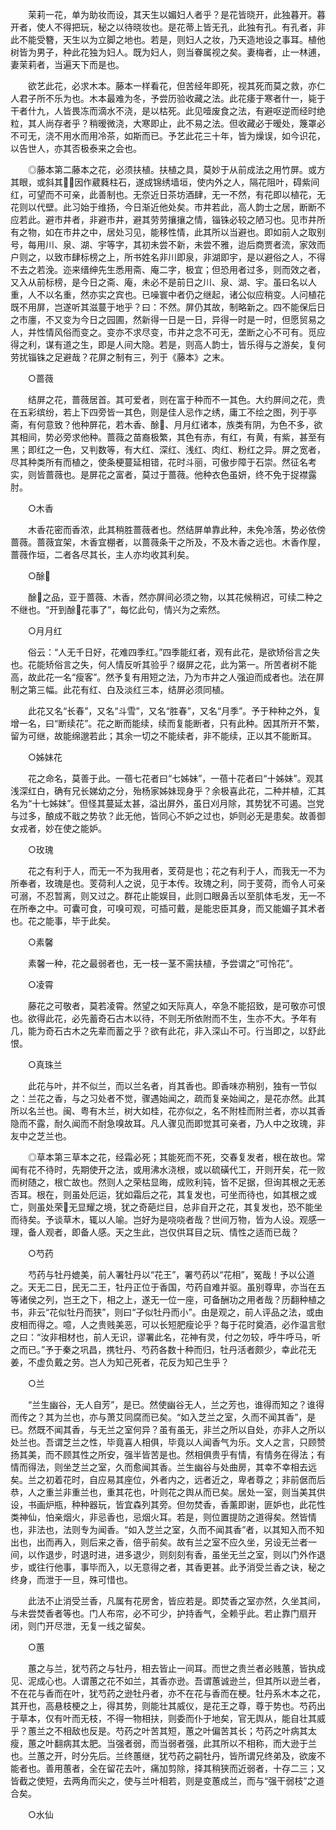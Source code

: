 <!-- { "loadSidebar": true } -->
　　茉莉一花，单为助妆而设，其天生以媚妇人者乎？是花皆晓开，此独暮开。暮开者，使人不得把玩，秘之以待晓妆也。是花蒂上皆无孔，此独有孔。有孔者，非此不能受簪，天生以为立脚之地也。若是，则妇人之妆，乃天造地设之事耳。植他树皆为男子，种此花独为妇人。既为妇人，则当眷属视之矣。妻梅者，止一林逋，妻茉莉者，当遍天下而是也。

　　欲艺此花，必求木本。藤本一样看花，但苦经年即死，视其死而莫之救，亦仁人君子所不乐为也。木本最难为冬，予尝历验收藏之法。此花痿于寒者什一，毙于干者什九，人皆畏冻而滴水不浇，是以枯死。此见噎废食之法，有避呕逆而经时绝粒，其人尚存者乎？稍暧微浇，大寒即止，此不易之法。但收藏必于暧处，篾罩必不可无，浇不用水而用冷茶，如斯而已。予艺此花三十年，皆为燥误，如今识花，以告世人，亦其否极泰来之会也。

　　◎藤本第二藤本之花，必须扶植。扶植之具，莫妙于从前成法之用竹屏。或方其眼，或斜其，因作葳蕤柱石，遂成锦绣墙垣，使内外之人，隔花阻叶，碍紫间红，可望而不可亲，此善制也。无奈近日茶坊酒肆，无一不然，有花即以植花，无花则以代壁。此习始于维扬，今日渐近他处矣。市井若此，高人韵士之居，断断不应若此。避市井者，非避市井，避其劳劳攘攘之情，锱铢必较之陋习也。见市井所有之物，如在市井之中，居处习见，能移性情，此其所以当避也。即如前人之取别号，每用川、泉、湖、宇等字，其初未尝不新，未尝不雅，迨后商贾者流，家效而户则之，以致市肆标榜之上，所书姓名非川即泉，非湖即宇，是以避俗之人，不得不去之若浼。迩来缙绅先生悉用斋、庵二字，极宜；但恐用者过多，则而效之者，又入从前标榜，是今日之斋、庵，未必不是前日之川、泉、湖、宇。虽曰名以人重，人不以名重，然亦实之宾也。已噪寰中者仍之继起，诸公似应稍变。人问植花既不用屏，岂遂听其滋蔓于地乎？曰：不然。屏仍其故，制略新之。四不能保后日之市廛，不又变为今日之园圃，然新得一日是一日，异得一时是一时，但愿贸易之人，并性情风俗而变之。变亦不求尽变，市井之念不可无，垄断之心不可有。觅应得之利，谋有道之生，即是人间大隐。若是，则高人韵士，皆乐得与之游矣，复何劳扰锱铢之足避哉？花屏之制有三，列于《藤本》之末。

　　○蔷薇

　　结屏之花，蔷薇居首。其可爱者，则在富于种而不一其色。大约屏间之花，贵在五彩缤纷，若上下四旁皆一其色，则是佳人忌作之绣，庸工不绘之图，列于亭斋，有何意致？他种屏花，若木香、酴、月月红诸本，族类有阴，为色不多，欲其相间，势必旁求他种。蔷薇之苗裔极繁，其色有赤，有红，有黄，有紫，甚至有黑；即红之一色，又判数等，有大红、深红、浅红、肉红、粉红之异。屏之宽者，尽其种类所有而植之，使条梗蔓延相错，花时斗丽，可傲步障于石崇。然征名考实，则皆蔷薇也。是屏花之富者，莫过于蔷薇。他种衣色虽妍，终不免于捉襟露肘。

　　○木香

　　木香花密而香浓，此其稍胜蔷薇者也。然结屏单靠此种，未免冷落，势必依傍蔷薇。蔷薇宜架，木香宜棚者，以蔷薇条干之所及，不及木香之远也。木香作屋，蔷薇作垣，二者各尽其长，主人亦均收其利矣。

　　○酴

　　酴之品，亚于蔷薇、木香，然亦屏间必须之物，以其花候稍迟，可续二种之不继也。“开到酴花事了”，每忆此句，情兴为之索然。

　　○月月红

　　俗云：“人无千日好，花难四季红。”四季能红者，观有此花，是欲矫俗言之失也。花能矫俗言之失，何人情反听其验乎？缀屏之花，此为第一。所苦者树不能高，故此花一名“瘦客”。然予复有用短之法，乃为市井之人强迫而成者也。法在屏制之第三幅。此花有红、白及淡红三本，结屏必须同植。

　　此花又名“长春”，又名“斗雪”，又名“胜春”，又名“月季”。予于种种之外，复增一名，曰“断续花”。花之断而能续，续而复能断者，只有此种。因其所开不繁，留为可继，故能绵邈若此；其余一切之不能续者，非不能续，正以其不能断耳。

　　○姊妹花

　　花之命名，莫善于此。一蓓七花者曰“七姊妹”，一蓓十花者曰“十姊妹”。观其浅深红白，确有兄长娣幼之分，殆杨家姊妹现身乎？余极喜此花，二种并植，汇其名为“十七姊妹”。但怪其蔓延太甚，溢出屏外，虽日刈月除，其势犹不可遏。岂党与过多，酿成不戢之势欤？此无他，皆同心不妒之过也，妒则必无是患矣。故善御女戎者，妙在使之能妒。

　　○玫瑰

　　花之有利于人，而无一不为我用者，芰荷是也；花之有利于人，而我无一不为所奉者，玫瑰是也。芰荷利人之说，见于本传。玫瑰之利，同于芰荷，而令人可亲可溺，不忍暂离，则又过之。群花止能娱目，此则口眼鼻舌以至肌体毛发，无一不在所奉之中。可囊可食，可嗅可观，可插可戴，是能忠臣其身，而又能媚子其术者也。花之能事，毕于此矣。

　　○素馨

　　素馨一种，花之最弱者也，无一枝一茎不需扶植，予尝谓之“可怜花”。

　　○凌霄

　　藤花之可敬者，莫若凌霄。然望之如天际真人，卒急不能招致，是可敬亦可恨也。欲得此花，必先蓄奇石古木以待，不则无所依附而不生，生亦不大。予年有几，能为奇石古木之先辈而蓄之乎？欲有此花，非入深山不可。行当即之，以舒此恨。

　　○真珠兰

　　此花与叶，并不似兰，而以兰名者，肖其香也。即香味亦稍别，独有一节似之：兰花之香，与之习处者不觉，骤遇始闻之，疏而复亲始闻之，是花亦然。此其所以名兰也。闽、粤有木兰，树大如桂，花亦似之，名不附桂而附兰者，亦以其香隐而不露，耐久闻而不耐急嗅故耳。凡人骤见而即觉其可亲者，乃人中之玫瑰，非友中之芝兰也。

　　◎草本第三草本之花，经霜必死；其能死而不死，交春复发者，根在故也。常闻有花不待时，先期使开之法，或用沸水浇根，或以硫磺代工，开则开矣，花一败而树随之，根亡故也。然则人之荣枯显晦，成败利钝，皆不足据，但询其根之无恙否耳。根在，则虽处厄运，犹如霜后之花，其复发也，可坐而待也，如其根之或亡，则虽处荣无显耀之境，犹之奇葩烂目，总非自开之花，其复发也，恐不能坐而待矣。予谈草木，辄以人喻。岂好为是哓哓者哉？世间万物，皆为人设。观感一理，备人观者，即备人感。天之生此，岂仅供耳目之玩、情性之适而已哉？

　　○芍药

　　芍药与牡丹媲美，前人署牡丹以“花王”，署芍药以“花相”，冤哉！予以公道之。天无二日，民无二王，牡丹正位于香国，芍药自难并驱。虽别尊卑，亦当在五等诸侯之列，岂王之下，相之上，遂无一位一座，可备酬功之用者哉？历翻种植之书，非云“花似牡丹而狭”，则曰“子似牡丹而小”。由是观之，前人评品之法，或由皮相而得之。噫，人之贵贱美恶，可以长短肥瘦论乎？每于花时奠酒，必作温言慰之曰：“汝非相材也，前人无识，谬署此名，花神有灵，付之勿较，呼牛呼马，听之而已。”予于秦之巩昌，携牡丹、芍药各数十种而归，牡丹活者颇少，幸此花无姜，不虚负戴之劳。岂人为知己死者，花反为知己生乎？

　　○兰

　　“兰生幽谷，无人自芳”，是已。然使幽谷无人，兰之芳也，谁得而知之？谁得而传之？其为兰也，亦与萧艾同腐而已矣。“如入芝兰之室，久而不闻其香”，是已。然既不闻其香，与无兰之室何异？虽有虽无，非兰之所以自处，亦非人之所以处兰也。吾谓芝兰之性，毕竟喜人相俱，毕竟以人闻香气为乐。文人之言，只顾赞扬其美，而不顾其性之所安，强半皆苦是也。然相俱贵乎有情，有情务在得法；有情而得法，则坐芝兰之室，久而愈闻其香。兰生幽谷与处曲房，其幸不幸相去远矣。兰之初着花时，自应易其座位，外者内之，远者近之，卑者尊之；非前倨而后恭，人之重兰非重兰也，重其花也，叶则花之舆从而已矣。居处一室，则当美其供设，书画炉瓶，种种器玩，皆宜森列其旁。但勿焚香，香薰即谢，匪妒也，此花性类神仙，怕亲烟火，非忌香也，忌烟火耳。若是，则位置提防之道得矣。然皆情也，非法也，法则专为闻香。“如入芝兰之室，久而不闻其香”者，以其知入而不知出也，出而再入，则后来之香，倍乎前矣。故有兰之室不应久坐，另设无兰者一间，以作退步，时退时进，进多退少，则刻刻有香，虽坐无兰之室，则以门外作退步，或往行他事，事毕而入，以无意得之者，其香更甚。此予消受兰香之诀，秘之终身，而泄于一旦，殊可惜也。

　　此法不止消受兰香，凡属有花房舍，皆应若是。即焚香之室亦然，久坐其间，与未尝焚香者等也。门人布帘，必不可少，护持香气，全赖乎此。若止靠门扇开闭，则门开尽泄，无复一线之留矣。

　　○蕙

　　蕙之与兰，犹芍药之与牡丹，相去皆止一间耳。而世之贵兰者必贱蕙，皆执成见、泥成心也。人谓蕙之花不如兰，其香亦逊。吾谓蕙诚逊兰，但其所以逊兰者，不在花与香而在叶，犹芍药之逊牡丹者，亦不在花与香而在梗。牡丹系木本之花，其开也，高悬枝梗之上，得其势，则能壮其威仪，是花王之尊，尊于势也。芍药出于草本，仅有叶而无枝，不得一物相扶，则委而仆于地矣，官无舆从，能自壮其威乎？蕙兰之不相敌也反是。芍药之叶苦其短，蕙之叶偏苦其长；芍药之叶病其太瘦，蕙之叶翻病其太肥。当强者弱，而当弱者强，此其所以不相称，而大逊于兰也。兰蕙之开，时分先后。兰终蕙继，犹芍药之嗣牡丹，皆所谓兄终弟及，欲废不能者也。善用蕙者，全在留花去叶，痛加剪除，择其稍狭而近弱者，十存二三；又皆截之使短，去两角而尖之，使与兰叶相若，则是变蕙成兰，而与“强干弱枝”之道合矣。

　　○水仙

